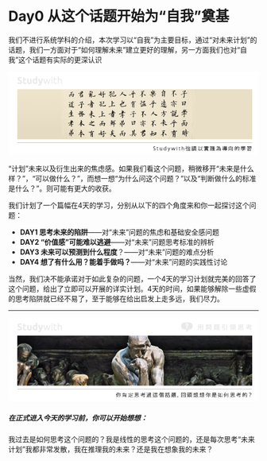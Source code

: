 # Day0 从这个话题开始为“自我”奠基

我们不进行系统学科的介绍，本次学习以“自我”为主要目标，通过“对未来计划”的话题，我们一方面对于“如何理解未来”建立更好的理解，另一方面我们也对“自我”这个话题有实际的更深认识

![](/assets/1.jpg)

“计划”未来以及衍生出来的焦虑感。如果我们看这个问题，稍微移开“未来是什么样？”，“可以做什么？”，而想一想“为什么问这个问题？”以及“判断做什么的标准是什么？”。则可能有更大的收获。

我们计划了一个篇幅在4天的学习，分别从以下的四个角度来和你一起探讨这个问题：

* **DAY1 思考未来的陷阱**——对“未来”问题的焦虑和基础安全感问题
* **DAY2 “价值感”可能难以逃避**——对“未来”问题思考标准的辨析
* **DAY3 未来可以预测到什么程度**？——对“未来”问题的难点分析
* **DAY4 想了有什么用？能着手做吗？**——对“未来”问题的实践性讨论

当然，我们决不能承诺对于如此复杂的问题，一个4天的学习计划就完美的回答了这个问题，给出了立即可以开展的详实计划。4天的时间，如果能够解除一些虚假的思考陷阱就已经不易了，至于能够在给出启发上走多远，我们尽力。

---

![](/assets/3.jpg)

##### 在正式进入今天的学习前，你可以开始想想：

我过去是如何思考这个问题的？我是线性的思考这个问题的，还是每次思考“未来计划”我都非常发散，我在推理我的未来？还是我在想象我的未来？




